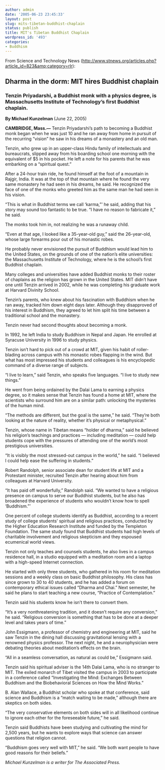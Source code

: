 ```yaml
---
author: admin
date: '2005-06-23 23:45:33'
layout: post
slug: mits-tibetan-buddhist-chaplain
status: publish
title: MIT's Tibetan Buddhist Chaplain
wordpress_id: '493'
categories:
- Buddhism
---
```

From Science and Technology News (<a href="http://www.stnews.org/articles.php?article_id=823&amp;category=rlr">http://www.stnews.org/articles.php?article_id=823&amp;category=rlr</a>):
<h2>Dharma in the dorm: MIT hires Buddhist chaplain</h2>
<h3>Tenzin Priyadarshi, a Buddhist monk with a physics degree, is Massachusetts
Institute of Technology’s first Buddhist chaplain.</h3>
<strong>By Michael Kunzelman
</strong>(June 22, 2005)

<strong>CAMBRIDGE, Mass.—</strong> Tenzin Priyadarshi’s path to becoming a Buddhist monk began when he was just 10 and he ran away from home in pursuit of the recurring “vision” he saw in his dreams of a monastery and an old man.

Tenzin, who grew up in an upper-class Hindu family of intellectuals and bureaucrats, slipped away from his boarding school one morning with the equivalent of $5 in his pocket. He left a note for his parents that he was embarking on a “spiritual quest.”

After a 24-hour train ride, he found himself at the foot of a mountain in Rajgir, India. It was at the top of that mountain where he found the very same monastery he had seen in his dreams, he said. He recognized the face of one of the monks who greeted him as the same man he had seen in his vision.

“This is what in Buddhist terms we call ‘karma,”’ he said, adding that his story may sound too fantastic to be true. “I have no reason to fabricate it,” he said.

The monks took him in, not realizing he was a runaway child.

“Even at that age, I looked like a 35-year-old guy,” said the 26-year-old, whose large forearms pour out of his monastic robes.

He probably never envisioned the pursuit of Buddhism would lead him to the United States, on the grounds of one of the nation’s elite universities: the Massachusetts Institute of Technology, where he is the school’s first Buddhist chaplain.

Many colleges and universities have added Buddhist monks to their roster of chaplains as the religion has grown in the United States. MIT didn’t have one until Tenzin arrived in 2002, while he was completing his graduate work at Harvard Divinity School.

Tenzin’s parents, who knew about his fascination with Buddhism when he ran away, tracked him down eight days later. Although they disapproved of his interest in Buddhism, they agreed to let him split his time between a traditional school and the monastery.

Tenzin never had second thoughts about becoming a monk.

In 1992, he left India to study Buddhism in Nepal and Japan. He enrolled at Syracuse University in 1996 to study physics.

Tenzin isn’t hard to pick out of a crowd at MIT, given his habit of roller-blading across campus with his monastic robes flapping in the wind. But what has most impressed his students and colleagues is his encyclopedic command of a diverse range of subjects.

“I live to learn,” said Tenzin, who speaks five languages. “I live to study new things.”

He went from being ordained by the Dalai Lama to earning a physics degree, so it makes sense that Tenzin has found a home at MIT, where the scientists who surround him are on a similar path: unlocking the mysteries of the human mind.

“The methods are different, but the goal is the same,” he said. “They’re both looking at the nature of reality, whether it’s physical or metaphysical.”

Tenzin, whose name in Tibetan means “holder of dharma,” said he believed his religion’s teachings and practices — including meditation — could help students cope with the pressures of attending one of the world’s most prestigious universities.

“It is visibly the most stressed-out campus in the world,” he said. “I believed I could help ease the suffering in students.”

Robert Randolph, senior associate dean for student life at MIT and a Protestant minister, recruited Tenzin after hearing about him from colleagues at Harvard University.

“It has paid off wonderfully,” Randolph said. “We wanted to have a religious presence on campus to serve our Buddhist students, but he also has broadened the experience of students who wouldn’t know how to spell ‘Buddhism.”’

One percent of college students identify as Buddhist, according to a recent study of college students’ spiritual and religious practices, conducted by the Higher Education Research Institute and funded by the Templeton Foundation. The same study found that Buddhist students had high levels of charitable involvement and religious skepticism and they espoused ecumenical world views.

Tenzin not only teaches and counsels students, he also lives in a campus residence hall, in a studio equipped with a meditation room and a laptop with a high-speed Internet connection.

He started with only three students, who gathered in his room for meditation sessions and a weekly class on basic Buddhist philosophy. His class has since grown to 30 to 40 students, and he has added a forum on contemporary ethical issues called “Dharma and Chai.” Next semester, he said he plans to start teaching a new course, “Practice of Contemplation.”

Tenzin said his students know he isn’t there to convert them.

“It’s a very nonthreatening tradition, and it doesn’t require any conversion,” he said. “Religious conversion is something that has to be done at a deeper level and takes years of time.”

John Essigmann, a professor of chemistry and engineering at MIT, said he saw Tenzin in the dining hall discussing gravitational lensing with a renowned physics professor. The next night, he and a neurophysician were debating theories about meditation’s effects on the brain.

“All in a seamless conversation, as natural as could be,” Essigmann said.

Tenzin said his spiritual adviser is the 14th Dalai Lama, who is no stranger to MIT. The exiled monarch of Tibet visited the campus in 2003 to participate in a conference called “Investigating the Mind: Exchanges Between Buddhism and the Biobehavioral Sciences on How the Mind Works.”

B. Alan Wallace, a Buddhist scholar who spoke at that conference, said science and Buddhism is a “match waiting to be made,” although there are skeptics on both sides.

“The very conservative elements on both sides will in all likelihood continue to ignore each other for the foreseeable future,” he said.

Tenzin said Buddhists have been studying and cultivating the mind for 2,500 years, but he wants to explore ways that science can answer questions that religion cannot.

“Buddhism goes very well with MIT,” he said. “We both want people to have good reasons for their beliefs.”

<em>Michael Kunzelman is a writer for The Associated Press.</em>
